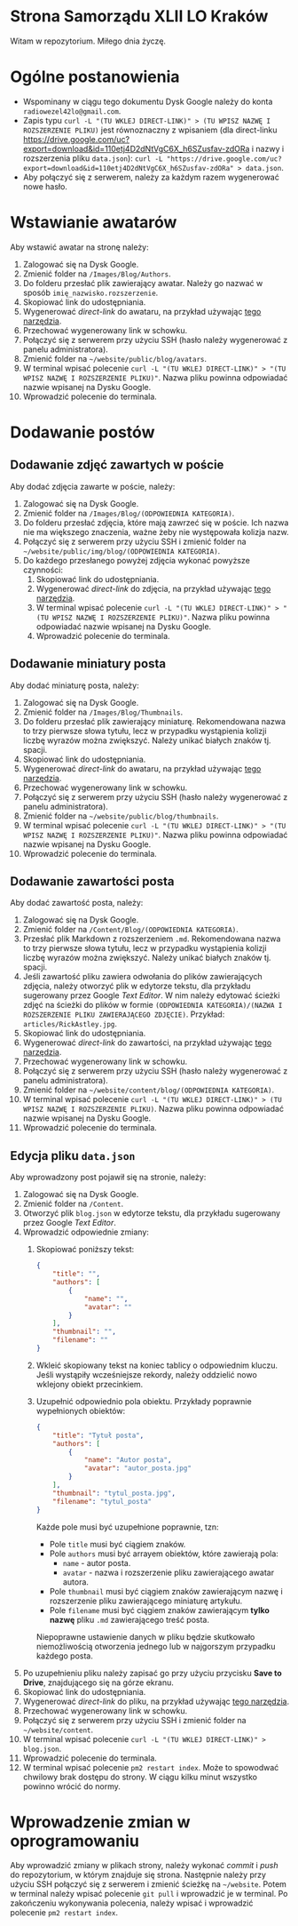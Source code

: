 # Strona Samorządu XLII LO Kraków
Witam w repozytorium. Miłego dnia życzę.

# Ogólne postanowienia
 - Wspominany w ciągu tego dokumentu Dysk Google należy do konta `radiowezel42lo@gmail.com`.
 - Zapis typu `curl -L "(TU WKLEJ DIRECT-LINK)" > (TU WPISZ NAZWĘ I ROZSZERZENIE PLIKU)` jest równoznaczny z wpisaniem (dla direct-linku https://drive.google.com/uc?export=download&id=110etj4D2dNtVgC6X_h6SZusfav-zdORa i nazwy i rozszerzenia pliku `data.json`): `curl -L "https://drive.google.com/uc?export=download&id=110etj4D2dNtVgC6X_h6SZusfav-zdORa" > data.json`.
 - Aby połączyć się z serwerem, należy za każdym razem wygenerować nowe hasło.
# Wstawianie awatarów
Aby wstawić awatar na stronę należy:
1. Zalogować się na Dysk Google.
1. Zmienić folder na `/Images/Blog/Authors`.
1. Do folderu przesłać plik zawierający awatar. Należy go nazwać w sposób `imię_nazwisko.rozszerzenie`.
1. Skopiować link do udostępniania.
1. Wygenerować *direct-link* do awataru, na przykład używając [tego narzędzia](https://www.wonderplugin.com/online-tools/google-drive-direct-link-generator/).
1. Przechować wygenerowany link w schowku.
1. Połączyć się z serwerem przy użyciu SSH (hasło należy wygenerować z panelu administratora).
1. Zmienić folder na `~/website/public/blog/avatars`.
1. W terminal wpisać polecenie `curl -L "(TU WKLEJ DIRECT-LINK)" > "(TU WPISZ NAZWĘ I ROZSZERZENIE PLIKU)"`. Nazwa pliku powinna odpowiadać nazwie wpisanej na Dysku Google.
1. Wprowadzić polecenie do terminala.
# Dodawanie postów
## Dodawanie zdjęć zawartych w poście
Aby dodać zdjęcia zawarte w poście, należy:
1. Zalogować się na Dysk Google.
1. Zmienić folder na `/Images/Blog/(ODPOWIEDNIA KATEGORIA)`.
1. Do folderu przesłać zdjęcia, które mają zawrzeć się w poście. Ich nazwa nie ma większego znaczenia, ważne żeby nie występowała kolizja nazw.
1. Połączyć się z serwerem przy użyciu SSH i zmienić folder na `~/website/public/img/blog/(ODPOWIEDNIA KATEGORIA)`.
1. Do każdego przesłanego powyżej zdjęcia wykonać powyższe czynności:
	1. Skopiować link do udostępniania.
	1. Wygenerować *direct-link* do zdjęcia, na przykład używając [tego narzędzia](https://www.wonderplugin.com/online-tools/google-drive-direct-link-generator/).
	1. W terminal wpisać polecenie `curl -L "(TU WKLEJ DIRECT-LINK)" > "(TU WPISZ NAZWĘ I ROZSZERZENIE PLIKU)"`. Nazwa pliku powinna odpowiadać nazwie wpisanej na Dysku Google.
	1. Wprowadzić polecenie do terminala.
## Dodawanie miniatury posta
Aby dodać miniaturę posta, należy:
1. Zalogować się na Dysk Google.
1. Zmienić folder na `/Images/Blog/Thumbnails`.
1. Do folderu przesłać plik zawierający miniaturę. Rekomendowana nazwa to trzy pierwsze słowa tytułu, lecz w przypadku wystąpienia kolizji liczbę wyrazów można zwiększyć. Należy unikać białych znaków tj. spacji.
1. Skopiować link do udostępniania.
1. Wygenerować *direct-link* do awataru, na przykład używając [tego narzędzia](https://www.wonderplugin.com/online-tools/google-drive-direct-link-generator/).
1. Przechować wygenerowany link w schowku.
1. Połączyć się z serwerem przy użyciu SSH (hasło należy wygenerować z panelu administratora).
1. Zmienić folder na `~/website/public/blog/thumbnails`.
1. W terminal wpisać polecenie `curl -L "(TU WKLEJ DIRECT-LINK)" > "(TU WPISZ NAZWĘ I ROZSZERZENIE PLIKU)"`. Nazwa pliku powinna odpowiadać nazwie wpisanej na Dysku Google.
1. Wprowadzić polecenie do terminala.
## Dodawanie zawartości posta
Aby dodać zawartość posta, należy:
1. Zalogować się na Dysk Google.
1. Zmienić folder na `/Content/Blog/(ODPOWIEDNIA KATEGORIA)`.
1. Przesłać plik Markdown z rozszerzeniem `.md`. Rekomendowana nazwa to trzy pierwsze słowa tytułu, lecz w przypadku wystąpienia kolizji liczbę wyrazów można zwiększyć. Należy unikać białych znaków tj. spacji.
1. Jeśli zawartość pliku zawiera odwołania do plików zawierających zdjęcia, należy otworzyć plik w edytorze tekstu, dla przykładu sugerowany przez Google *Text Editor*. W nim należy edytować ścieżki zdjęć na ścieżki do plików w formie `(ODPOWIEDNIA KATEGORIA)/(NAZWA I ROZSZERZENIE PLIKU ZAWIERAJĄCEGO ZDJĘCIE)`. Przykład: `articles/RickAstley.jpg`.
1. Skopiować link do udostępniania.
1. Wygenerować *direct-link* do zawartości, na przykład używając [tego narzędzia](https://www.wonderplugin.com/online-tools/google-drive-direct-link-generator/).
1. Przechować wygenerowany link w schowku.
1. Połączyć się z serwerem przy użyciu SSH (hasło należy wygenerować z panelu administratora).
1. Zmienić folder na `~/website/content/blog/(ODPOWIEDNIA KATEGORIA)`.
1. W terminal wpisać polecenie `curl -L "(TU WKLEJ DIRECT-LINK)" > (TU WPISZ NAZWĘ I ROZSZERZENIE PLIKU)`. Nazwa pliku powinna odpowiadać nazwie wpisanej na Dysku Google.
1. Wprowadzić polecenie do terminala.
## Edycja pliku `data.json`
Aby wprowadzony post pojawił się na stronie, należy:
1. Zalogować się na Dysk Google.
1. Zmienić folder na `/Content`.
1. Otworzyć plik `blog.json` w edytorze tekstu, dla przykładu sugerowany przez Google *Text Editor*.
1. Wprowadzić odpowiednie zmiany:
	1. Skopiować poniższy tekst:
		```json
		{
			"title": "",
			"authors": [
				{
					"name": "",
					"avatar": ""
				}
			],
			"thumbnail": "",
			"filename": ""
		}
		```
	1. Wkleić skopiowany tekst na koniec tablicy o odpowiednim kluczu. Jeśli wystąpiły wcześniejsze rekordy, należy oddzielić nowo wklejony obiekt przecinkiem.
	1. Uzupełnić odpowiednio pola obiektu. Przykłady poprawnie wypełnionych obiektów:
		```json
		{
			"title": "Tytuł posta",
			"authors": [
				{
					"name": "Autor posta",
					"avatar": "autor_posta.jpg"
				}
			],
			"thumbnail": "tytul_posta.jpg",
			"filename": "tytul_posta"
		}
		```
		Każde pole musi być uzupełnione poprawnie, tzn:
		- Pole `title` musi być ciągiem znaków.
		- Pole `authors` musi być arrayem obiektów, które zawierają pola:
			- `name` - autor posta.
			- `avatar` -  nazwa i rozszerzenie pliku zawierającego awatar autora.
		- Pole `thumbnail` musi być ciągiem znaków zawierającym nazwę i rozszerzenie pliku zawierającego miniaturę artykułu.
		- Pole `filename` musi być ciągiem znaków zawierającym **tylko nazwę** pliku `.md` zawierającego treść posta.

		Niepoprawne ustawienie danych w pliku będzie skutkowało niemożliwością otworzenia jednego lub w najgorszym przypadku każdego posta.
1. Po uzupełnieniu pliku należy zapisać go przy użyciu przycisku **Save to Drive**, znajdującego się na górze ekranu.
1. Skopiować link do udostępniania.
1. Wygenerować *direct-link* do pliku, na przykład używając [tego narzędzia](https://www.wonderplugin.com/online-tools/google-drive-direct-link-generator/).
1. Przechować wygenerowany link w schowku.
1. Połączyć się z serwerem przy użyciu SSH i zmienić folder na `~/website/content`.
1. W terminal wpisać polecenie `curl -L "(TU WKLEJ DIRECT-LINK)" > blog.json`.
1. Wprowadzić polecenie do terminala.
1. W terminal wpisać polecenie `pm2 restart index`. Może to spowodwać chwilowy brak dostępu do strony. W ciągu kilku minut wszystko powinno wrócić do normy.
# Wprowadzenie zmian w oprogramowaniu
Aby wprowadzić zmiany w plikach strony, należy wykonać *commit* i *push* do repozytorium, w którym znajduje się strona. Następnie należy przy użyciu SSH połączyć się z serwerem i zmienić ścieżkę na `~/website`. Potem w terminal należy wpisać polecenie `git pull` i wprowadzić je w terminal. Po zakończeniu wykonywania polecenia, należy wpisać i wprowadzić polecenie `pm2 restart index`.
